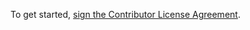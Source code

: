 To get started, <a href="https://www.clahub.com/agreements/cityofaustin/open-data-manual">sign the Contributor License Agreement</a>.